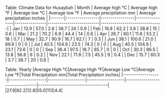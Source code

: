 Table: Climate Data for Husaybah
| Month | Average high °C | Average high °F | Average low °C | Average low °F | Average precipitation mm | Average precipitation inches |
|-------|-----------------|-----------------|----------------|----------------|--------------------------|-------------------------------|
| Jan   | 13.9            | 57.0            | 2.6            | 36.7           | 24                       | 0.9                           |
| Feb   | 16.8            | 62.2            | 3.8            | 38.8           | 15                       | 0.6                           |
| Mar   | 21.2            | 70.2            | 6.9            | 44.4           | 14                       | 0.6                           |
| Apr   | 26.7            | 80.1            | 11.8           | 53.2           | 18                       | 0.7                           |
| May   | 32.7            | 90.9            | 16.7           | 62.1           | 7                        | 0.3                           |
| Jun   | 38.1            | 100.6           | 21.0           | 69.8           | 0                        | 0                             |
| Jul   | 40.5            | 104.9           | 23.5           | 74.3           | 0                        | 0                             |
| Aug   | 40.5            | 104.9           | 23.1           | 73.6           | 0                        | 0                             |
| Sep   | 36.4            | 97.5            | 18.7           | 65.7           | 0                        | 0                             |
| Oct   | 30.3            | 86.5            | 13.8           | 56.8           | 6                        | 0.2                           |
| Nov   | 22.1            | 71.8            | 7.5            | 45.5           | 9                        | 0.4                           |
| Dec   | 15.7            | 60.3            | 3.7            | 38.7           | 20                       | 0.8                           |

Table: Yearly
|Average High °C|Average High °F|Average Low °C|Average Low °F|Total Precipitation mm|Total Precipitation inches|
|-------------------|-------------------|-------------------|-------------------|---------------------------------|-----------------------------------|
|27.9|82.2|12.8|55.0|113|4.4|
